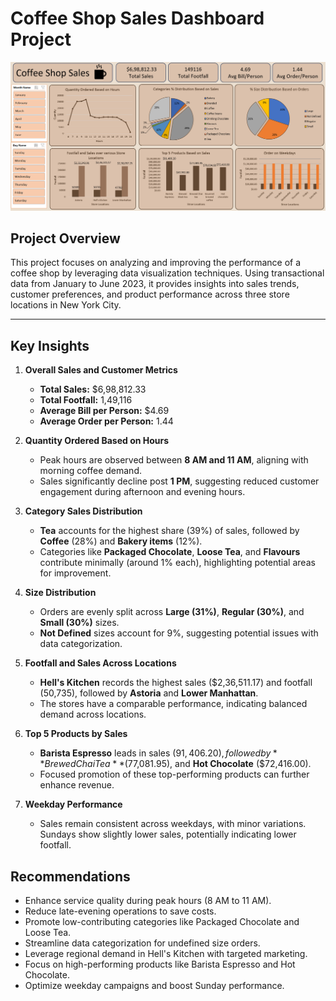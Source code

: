 # Coffee Shop Sales Dashboard Project
![Dashboard Preview](Coffee_shop_sales.png)

## Project Overview
This project focuses on analyzing and improving the performance of a coffee shop by leveraging data visualization techniques. Using transactional data from January to June 2023, it provides insights into sales trends, customer preferences, and product performance across three store locations in New York City.

---

## Key Insights

1. **Overall Sales and Customer Metrics**
   - **Total Sales:** $6,98,812.33
   - **Total Footfall:** 1,49,116
   - **Average Bill per Person:** $4.69
   - **Average Order per Person:** 1.44

2. **Quantity Ordered Based on Hours**
   - Peak hours are observed between **8 AM and 11 AM**, aligning with morning coffee demand.
   - Sales significantly decline post **1 PM**, suggesting reduced customer engagement during afternoon and evening hours.

3. **Category Sales Distribution**
   - **Tea** accounts for the highest share (39%) of sales, followed by **Coffee** (28%) and **Bakery items** (12%).
   - Categories like **Packaged Chocolate**, **Loose Tea**, and **Flavours** contribute minimally (around 1% each), highlighting potential areas for improvement.

4. **Size Distribution**
   - Orders are evenly split across **Large (31%)**, **Regular (30%)**, and **Small (30%)** sizes.
   - **Not Defined** sizes account for 9%, suggesting potential issues with data categorization.

5. **Footfall and Sales Across Locations**
   - **Hell's Kitchen** records the highest sales ($2,36,511.17) and footfall (50,735), followed by **Astoria** and **Lower Manhattan**.
   - The stores have a comparable performance, indicating balanced demand across locations.

6. **Top 5 Products by Sales**
   - **Barista Espresso** leads in sales ($91,406.20), followed by **Brewed Chai Tea** ($77,081.95), and **Hot Chocolate** ($72,416.00).
   - Focused promotion of these top-performing products can further enhance revenue.

7. **Weekday Performance**
   - Sales remain consistent across weekdays, with minor variations. Sundays show slightly lower sales, potentially indicating lower footfall.


## Recommendations

- Enhance service quality during peak hours (8 AM to 11 AM).
- Reduce late-evening operations to save costs.
- Promote low-contributing categories like Packaged Chocolate and Loose Tea.
- Streamline data categorization for undefined size orders.
- Leverage regional demand in Hell's Kitchen with targeted marketing.
- Focus on high-performing products like Barista Espresso and Hot Chocolate.
- Optimize weekday campaigns and boost Sunday performance.


